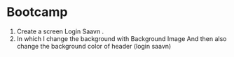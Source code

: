 # Bootcamp

1. Create a screen Login Saavn .
2. In which I change the background with Background Image And then also change the background color of header (login saavn) 

